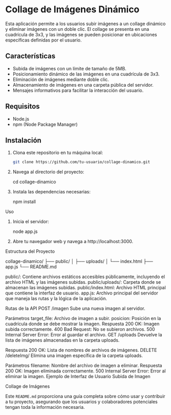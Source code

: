 # Collage de Imágenes Dinámico

Esta aplicación permite a los usuarios subir imágenes a un collage dinámico y eliminar imágenes con un doble clic. El collage se presenta en una cuadrícula de 3x3, y las imágenes se pueden posicionar en ubicaciones específicas definidas por el usuario.

## Características

- Subida de imágenes con un límite de tamaño de 5MB.
- Posicionamiento dinámico de las imágenes en una cuadrícula de 3x3.
- Eliminación de imágenes mediante doble clic.
- Almacenamiento de imágenes en una carpeta pública del servidor.
- Mensajes informativos para facilitar la interacción del usuario.

## Requisitos

- Node.js
- npm (Node Package Manager)

## Instalación

1. Clona este repositorio en tu máquina local:
   ```bash
   git clone https://github.com/tu-usuario/collage-dinamico.git


2. Navega al directorio del proyecto:

   cd collage-dinamico

3. Instala las dependencias necesarias:

    npm install

Uso
1. Inicia el servidor:

    node app.js

2. Abre tu navegador web y navega a http://localhost:3000.

Estructura del Proyecto

collage-dinamico/
├── public/
│   ├── uploads/
│   └── index.html
├── app.js
└── README.md

public/: Contiene archivos estáticos accesibles públicamente, incluyendo el archivo HTML y las imágenes subidas.
public/uploads/: Carpeta donde se almacenan las imágenes subidas.
public/index.html: Archivo HTML principal que contiene la interfaz de usuario.
app.js: Archivo principal del servidor que maneja las rutas y la lógica de la aplicación.

Rutas de la API
POST /imagen
Sube una nueva imagen al servidor.

Parámetros
target_file: Archivo de imagen a subir.
posicion: Posición en la cuadrícula donde se debe mostrar la imagen.
Respuesta
200 OK: Imagen subida correctamente.
400 Bad Request: No se subieron archivos.
500 Internal Server Error: Error al guardar el archivo.
GET /uploads
Devuelve la lista de imágenes almacenadas en la carpeta uploads.

Respuesta
200 OK: Lista de nombres de archivos de imágenes.
DELETE /deleteImg/
Elimina una imagen específica de la carpeta uploads.

Parámetros
filename: Nombre del archivo de imagen a eliminar.
Respuesta
200 OK: Imagen eliminada correctamente.
500 Internal Server Error: Error al eliminar la imagen.
Ejemplo de Interfaz de Usuario
Subida de Imagen

Collage de Imágenes


Este `README.md` proporciona una guía completa sobre cómo usar y contribuir a tu proyecto, asegurando que los usuarios y colaboradores potenciales tengan toda la información necesaria.




